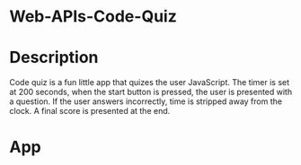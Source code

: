# Web-APIs-Code-Quiz

# Description
Code quiz is a fun little app that quizes the user JavaScript. The timer is set at 200 seconds, when the start button is pressed, the user is presented with a question. If the user answers incorrectly, time is stripped away from the clock. A final score is presented at the end.

# App
